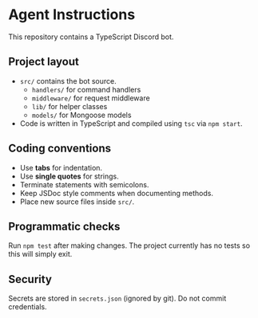 # Agent Instructions

This repository contains a TypeScript Discord bot.

## Project layout
- `src/` contains the bot source.
  - `handlers/` for command handlers
  - `middleware/` for request middleware
  - `lib/` for helper classes
  - `models/` for Mongoose models
- Code is written in TypeScript and compiled using `tsc` via `npm start`.

## Coding conventions
- Use **tabs** for indentation.
- Use **single quotes** for strings.
- Terminate statements with semicolons.
- Keep JSDoc style comments when documenting methods.
- Place new source files inside `src/`.

## Programmatic checks
Run `npm test` after making changes. The project currently has no tests so this will simply exit.

## Security
Secrets are stored in `secrets.json` (ignored by git). Do not commit credentials.
